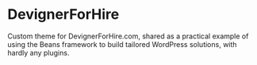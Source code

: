 # DevignerForHire
Custom theme for DevignerForHire.com, shared as a practical example of using the Beans framework to build tailored WordPress solutions, with hardly any plugins.
